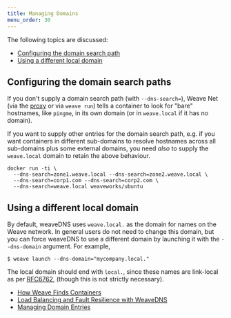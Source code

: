 ```yaml
---
title: Managing Domains
menu_order: 30
---
```


The following topics are discussed:

* [Configuring the domain search path](#domain-search-path)
* [Using a different local domain](#local-domain)

## <a name="domain-search-path"></a>Configuring the domain search paths

If you don't supply a domain search path (with `--dns-search=`), Weave
Net (via the [proxy](/site/weave-docker-api.md) or via `weave run`)
tells a container to look for "bare" hostnames, like `pingme`, in its
own domain (or in `weave.local` if it has no domain).

If you want to supply other entries for the domain search path,
e.g. if you want containers in different sub-domains to resolve
hostnames across all sub-domains plus some external domains, you need
*also* to supply the `weave.local` domain to retain the above
behaviour.

```
docker run -ti \
  --dns-search=zone1.weave.local --dns-search=zone2.weave.local \
  --dns-search=corp1.com --dns-search=corp2.com \
  --dns-search=weave.local weaveworks/ubuntu
```

## <a name="local-domain"></a>Using a different local domain

By default, weaveDNS uses `weave.local.` as the domain for names on the
Weave network. In general users do not need to change this domain, but
you can force weaveDNS to use a different domain by launching it with
the `--dns-domain` argument. For example,

```
$ weave launch --dns-domain="mycompany.local."
```

The local domain should end with `local.`, since these names are
link-local as per [RFC6762](https://tools.ietf.org/html/rfc6762),
(though this is not strictly necessary).


 * [How Weave Finds Containers](/site/how-works-weavedns.md)
 * [Load Balancing and Fault Resilience with WeaveDNS](/site/weavedns/load-balance-fault-weavedns.md)
 * [Managing Domain Entries](/site/weavedns/managing-entries-weavedns.md)
